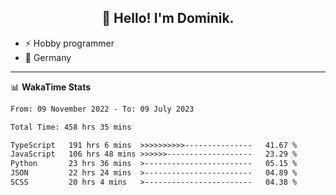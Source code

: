 <h2 align="center">👋 Hello! I'm Dominik.</h2>

- ⚡ Hobby programmer
- 📍 Germany

---
📊 **WakaTime Stats**
<!--START_SECTION:waka-->

```txt
From: 09 November 2022 - To: 09 July 2023

Total Time: 458 hrs 35 mins

TypeScript   191 hrs 6 mins  >>>>>>>>>>---------------   41.67 %
JavaScript   106 hrs 48 mins >>>>>>-------------------   23.29 %
Python       23 hrs 36 mins  >------------------------   05.15 %
JSON         22 hrs 24 mins  >------------------------   04.89 %
SCSS         20 hrs 4 mins   >------------------------   04.38 %
```

<!--END_SECTION:waka-->
